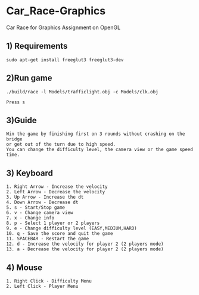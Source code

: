 # Car_Race-Graphics
Car Race for Graphics Assignment on OpenGL

## 1) Requirements
    
    sudo apt-get install freeglut3 freeglut3-dev  
    
## 2)Run game
    ./build/race -l Models/trafficlight.obj -c Models/clk.obj
    
    Press s
    
## 3)Guide
    Win the game by finishing first on 3 rounds without crashing on the bridge 
    or get out of the turn due to high speed.
    You can change the difficulty level, the camera view or the game speed time.
   
## 3) Keyboard
    1. Right Arrow - Increase the velocity
    2. Left Arrow - Decrease the velocity
    3. Up Arrow - Increase the dt
    4. Down Arrow - Decrease dt
    5. s - Start/Stop game
    6. v - Change camera view
    7. x - Change info
    8. p - Select 1 player or 2 players
    9. e - Change difficulty level (EASY,MEDIUM,HARD)
    10. q - Save the score and quit the game
    11. SPACEBAR - Restart the game
    12. d - Increase the velocity for player 2 (2 players mode)
    13. a - Decrease the velocity for player 2 (2 players mode)
    
## 4) Mouse
    1. Right Click - Difficulty Menu
    2. Left Click - Player Menu
